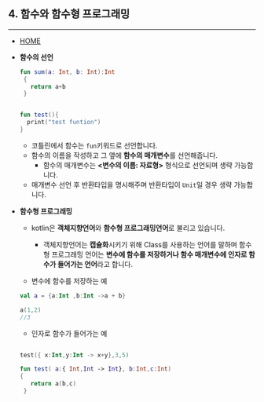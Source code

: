 ## 4. 함수와 함수형 프로그래밍
-------------

* [HOME](./README.md)

* **함수의 선언**

  ```kotlin
  fun sum(a: Int, b: Int):Int
   {
     return a+b
   }
  
  
  fun test(){
    print("test funtion")
  }
  ```
  
  * 코틀린에서 함수는 `fun`키워드로 선언합니다.
  * 함수의 이름을 작성하고 그 옆에 **함수의 매개변수**를 선언해줍니다.
    * 함수의 매개변수는 **<변수의 이름: 자료형>** 형식으로 선언되며 생략 가능합니다.
  * 매개변수 선언 후 반환타입을 명시해주며 반환타입이 `Unit`일 경우 생략 가능합니다.
  
  

* **함수형 프로그래밍**

  * kotlin은 **객체지향언어**와 **함수형 프로그래밍언어**로 불리고 있습니다.
    * 객체지향언어는 **캡슐화**시키기 위해 Class를 사용하는 언어를 말하며 
      함수형 프로그래밍 언어는 **변수에 함수를 저장하거나 함수 매개변수에 인자로 함수가 들어가는 언어**라고 합니다.
  
  
   * 변수에 함수를 저장하는 예
  
  ```kotlin
  val a = {a:Int ,b:Int ->a + b} 
  
  a(1,2)
  //3
  ```
  * 인자로 함수가 들어가는 예
  
  ```kotlin
  
  test({ x:Int,y:Int -> x+y},3,5)
  
  fun test( a:{ Int,Int -> Int}, b:Int,c:Int)
  {
     return a(b,c)
   } 
  
  ```
 
  
    
   
  
